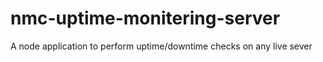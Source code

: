# nmc-uptime-monitering-server

A node application to perform uptime/downtime checks on any live sever
